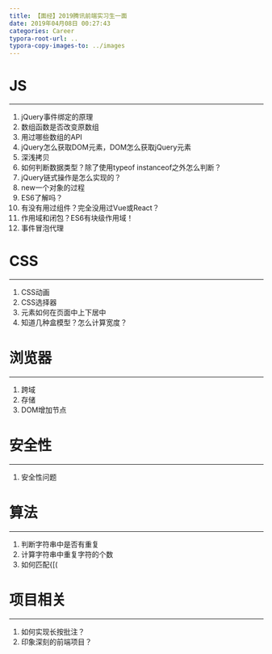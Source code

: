 ```yaml
---
title: 【面经】2019腾讯前端实习生一面
date: 2019年04月08日 00:27:43
categories: Career
typora-root-url: ..
typora-copy-images-to: ../images
---
```


# JS
---
1. jQuery事件绑定的原理
2. 数组函数是否改变原数组
3. 用过哪些数组的API
4. jQuery怎么获取DOM元素，DOM怎么获取jQuery元素
5. 深浅拷贝
6. 如何判断数据类型？除了使用typeof instanceof之外怎么判断？
7. jQuery链式操作是怎么实现的？
8. new一个对象的过程 
9. ES6了解吗？
10. 有没有用过组件？完全没用过Vue或React？
11. 作用域和闭包？ES6有块级作用域！
12. 事件冒泡代理

# CSS
---
1. CSS动画
2. CSS选择器
3. 元素如何在页面中上下居中
4. 知道几种盒模型？怎么计算宽度？

# 浏览器
---
1. 跨域
2. 存储
3. DOM增加节点


# 安全性
---
1. 安全性问题

# 算法
---
1. 判断字符串中是否有重复 
2. 计算字符串中重复字符的个数
3. 如何匹配{[(  

# 项目相关
---
1. 如何实现长按批注？
2. 印象深刻的前端项目？
